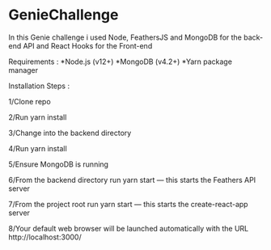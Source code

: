 # GenieChallenge

In this Genie challenge i used  Node, FeathersJS and MongoDB for the back-end API and React Hooks for the Front-end

Requirements :
*Node.js (v12+)
*MongoDB (v4.2+)
*Yarn package manager


Installation Steps :

1/Clone repo

2/Run yarn install

3/Change into the backend directory

4/Run yarn install

5/Ensure MongoDB is running

6/From the backend directory run yarn start — this starts the Feathers API server

7/From the project root run yarn start — this starts the create-react-app server

8/Your default web browser will be launched automatically with the URL http://localhost:3000/
